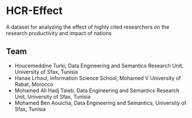 # HCR-Effect
A dataset for analyzing the effect of highly cited researchers on the research productivity and impact of nations


## Team
* Houcemeddine Turki, Data Engineering and Semantics Research Unit, University of Sfax, Tunisia
* Hanae Lrhoul, Information Science School, Mohamed V University of Rabat, Morocco
* Mohamed Ali Hadj Taieb, Data Engineering and Semantics Research Unit, University of Sfax, Tunisia
* Mohamed Ben Aouicha, Data Engineering and Semantics, University of Sfax, Tunisia
